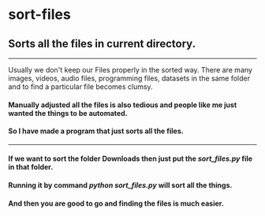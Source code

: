 # sort-files
## Sorts all the files in current directory.
---
 Usually we don't keep our Files properly in the sorted way. 
 There are many images, videos, audio files, programming files, datasets in the same folder and to find a particular file becomes clumsy.
#### Manually adjusted all the files is also tedious and people like me just wanted the things to be automated.
#### So I have made a program that just sorts all the files.
---
#### If we want to sort the folder Downloads then just put the *sort_files.py* file in that folder.
#### Running it by command *python sort_files.py* will sort all the things.
#### And then you are good to go and finding the files is much easier.
